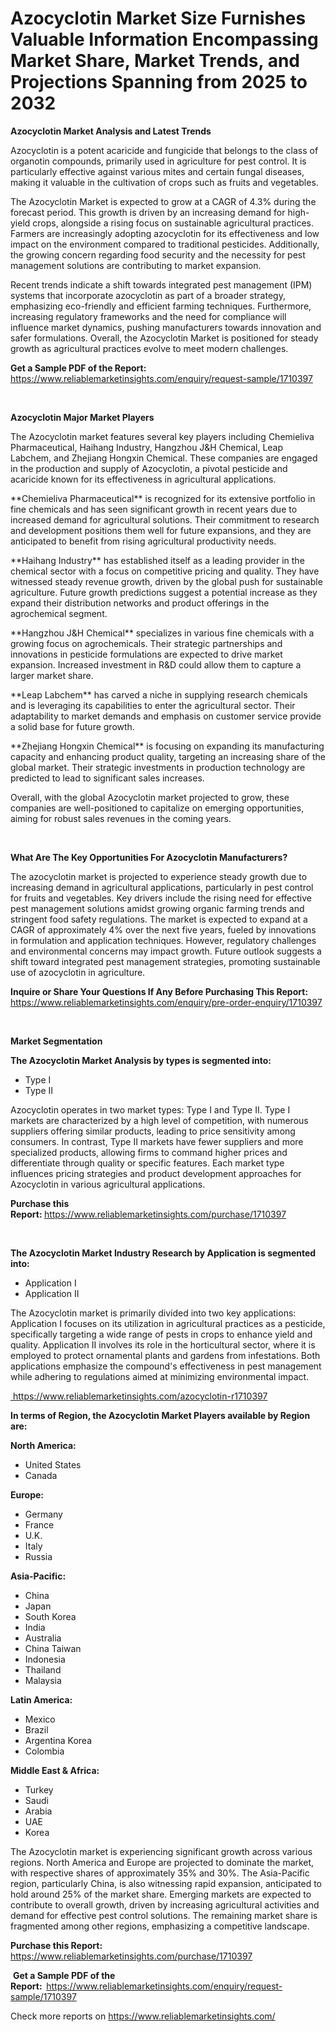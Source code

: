 <p><h1>Azocyclotin Market Size Furnishes Valuable Information Encompassing Market Share, Market Trends, and Projections Spanning from 2025 to 2032</h1></p><p><strong>Azocyclotin Market Analysis and Latest Trends</strong></p>
<p><p>Azocyclotin is a potent acaricide and fungicide that belongs to the class of organotin compounds, primarily used in agriculture for pest control. It is particularly effective against various mites and certain fungal diseases, making it valuable in the cultivation of crops such as fruits and vegetables.</p><p>The Azocyclotin Market is expected to grow at a CAGR of 4.3% during the forecast period. This growth is driven by an increasing demand for high-yield crops, alongside a rising focus on sustainable agricultural practices. Farmers are increasingly adopting azocyclotin for its effectiveness and low impact on the environment compared to traditional pesticides. Additionally, the growing concern regarding food security and the necessity for pest management solutions are contributing to market expansion. </p><p>Recent trends indicate a shift towards integrated pest management (IPM) systems that incorporate azocyclotin as part of a broader strategy, emphasizing eco-friendly and efficient farming techniques. Furthermore, increasing regulatory frameworks and the need for compliance will influence market dynamics, pushing manufacturers towards innovation and safer formulations. Overall, the Azocyclotin Market is positioned for steady growth as agricultural practices evolve to meet modern challenges.</p></p>
<p><strong>Get a Sample PDF of the Report:&nbsp;</strong> <a href="https://www.reliablemarketinsights.com/enquiry/request-sample/1710397?utm_campaign=2204&utm_medium=2&utm_source=Github&utm_content=ia&utm_term=27032025&utm_id=azocyclotin">https://www.reliablemarketinsights.com/enquiry/request-sample/1710397</a></p>
<p>&nbsp;</p>
<p><strong>Azocyclotin Major Market Players</strong></p>
<p><p>The Azocyclotin market features several key players including Chemieliva Pharmaceutical, Haihang Industry, Hangzhou J&H Chemical, Leap Labchem, and Zhejiang Hongxin Chemical. These companies are engaged in the production and supply of Azocyclotin, a pivotal pesticide and acaricide known for its effectiveness in agricultural applications.</p><p>**Chemieliva Pharmaceutical** is recognized for its extensive portfolio in fine chemicals and has seen significant growth in recent years due to increased demand for agricultural solutions. Their commitment to research and development positions them well for future expansions, and they are anticipated to benefit from rising agricultural productivity needs.</p><p>**Haihang Industry** has established itself as a leading provider in the chemical sector with a focus on competitive pricing and quality. They have witnessed steady revenue growth, driven by the global push for sustainable agriculture. Future growth predictions suggest a potential increase as they expand their distribution networks and product offerings in the agrochemical segment.</p><p>**Hangzhou J&H Chemical** specializes in various fine chemicals with a growing focus on agrochemicals. Their strategic partnerships and innovations in pesticide formulations are expected to drive market expansion. Increased investment in R&D could allow them to capture a larger market share.</p><p>**Leap Labchem** has carved a niche in supplying research chemicals and is leveraging its capabilities to enter the agricultural sector. Their adaptability to market demands and emphasis on customer service provide a solid base for future growth.</p><p>**Zhejiang Hongxin Chemical** is focusing on expanding its manufacturing capacity and enhancing product quality, targeting an increasing share of the global market. Their strategic investments in production technology are predicted to lead to significant sales increases.</p><p>Overall, with the global Azocyclotin market projected to grow, these companies are well-positioned to capitalize on emerging opportunities, aiming for robust sales revenues in the coming years.</p></p>
<p>&nbsp;</p>
<p><strong>What Are The Key Opportunities For Azocyclotin Manufacturers?</strong></p>
<p><p>The azocyclotin market is projected to experience steady growth due to increasing demand in agricultural applications, particularly in pest control for fruits and vegetables. Key drivers include the rising need for effective pest management solutions amidst growing organic farming trends and stringent food safety regulations. The market is expected to expand at a CAGR of approximately 4% over the next five years, fueled by innovations in formulation and application techniques. However, regulatory challenges and environmental concerns may impact growth. Future outlook suggests a shift toward integrated pest management strategies, promoting sustainable use of azocyclotin in agriculture.</p></p>
<p><strong>Inquire or Share Your Questions If Any Before Purchasing This Report:</strong> <a href="https://www.reliablemarketinsights.com/enquiry/pre-order-enquiry/1710397?utm_campaign=2204&utm_medium=2&utm_source=Github&utm_content=ia&utm_term=27032025&utm_id=azocyclotin">https://www.reliablemarketinsights.com/enquiry/pre-order-enquiry/1710397</a></p>
<p>&nbsp;</p>
<p><strong>Market Segmentation</strong></p>
<p><strong>The Azocyclotin Market Analysis by types is segmented into:</strong></p>
<p><ul><li>Type I</li><li>Type II</li></ul></p>
<p><p>Azocyclotin operates in two market types: Type I and Type II. Type I markets are characterized by a high level of competition, with numerous suppliers offering similar products, leading to price sensitivity among consumers. In contrast, Type II markets have fewer suppliers and more specialized products, allowing firms to command higher prices and differentiate through quality or specific features. Each market type influences pricing strategies and product development approaches for Azocyclotin in various agricultural applications.</p></p>
<p><strong>Purchase this Report:&nbsp;</strong><a href="https://www.reliablemarketinsights.com/purchase/1710397?utm_campaign=2204&utm_medium=2&utm_source=Github&utm_content=ia&utm_term=27032025&utm_id=azocyclotin">https://www.reliablemarketinsights.com/purchase/1710397</a></p>
<p>&nbsp;</p>
<p><strong>The Azocyclotin Market Industry Research by Application is segmented into:</strong></p>
<p><ul><li>Application I</li><li>Application II</li></ul></p>
<p><p>The Azocyclotin market is primarily divided into two key applications: Application I focuses on its utilization in agricultural practices as a pesticide, specifically targeting a wide range of pests in crops to enhance yield and quality. Application II involves its role in the horticultural sector, where it is employed to protect ornamental plants and gardens from infestations. Both applications emphasize the compound's effectiveness in pest management while adhering to regulations aimed at minimizing environmental impact.</p></p>
<p><a href="https://www.reliablemarketinsights.com/azocyclotin-r1710397?utm_campaign=2204&utm_medium=2&utm_source=Github&utm_content=ia&utm_term=27032025&utm_id=azocyclotin">&nbsp;https://www.reliablemarketinsights.com/azocyclotin-r1710397</a></p>
<p><strong>In terms of Region, the Azocyclotin Market Players available by Region are:</strong></p>
<p>
    <p> <strong> North America: </strong>
        <ul>
            <li>United States</li>
            <li>Canada</li>
        </ul>
        </p> 
    <p> <strong> Europe: </strong>
        <ul>
            <li>Germany</li>
            <li>France</li>
            <li>U.K.</li>
            <li>Italy</li>
            <li>Russia</li>
        </ul>
        </p> 
    <p> <strong> Asia-Pacific: </strong>
        <ul>
            <li>China</li>
            <li>Japan</li>
            <li>South Korea</li>
            <li>India</li>
            <li>Australia</li>
            <li>China Taiwan</li>
            <li>Indonesia</li>
            <li>Thailand</li>
            <li>Malaysia</li>
        </ul>
        </p> 
    <p> <strong> Latin America: </strong>
        <ul>
            <li>Mexico</li>
            <li>Brazil</li>
            <li>Argentina Korea</li>
            <li>Colombia</li>
        </ul>
        </p> 
    <p> <strong> Middle East & Africa: </strong>
        <ul>
            <li>Turkey</li>
            <li>Saudi</li>
            <li>Arabia</li>
            <li>UAE</li>
            <li>Korea</li>
        </ul>
    </p>
    </p>
<p><p>The Azocyclotin market is experiencing significant growth across various regions. North America and Europe are projected to dominate the market, with respective shares of approximately 35% and 30%. The Asia-Pacific region, particularly China, is also witnessing rapid expansion, anticipated to hold around 25% of the market share. Emerging markets are expected to contribute to overall growth, driven by increasing agricultural activities and demand for effective pest control solutions. The remaining market share is fragmented among other regions, emphasizing a competitive landscape.</p></p>
<p><strong>Purchase this Report: </strong><a href="https://www.reliablemarketinsights.com/purchase/1710397?utm_campaign=2204&utm_medium=2&utm_source=Github&utm_content=ia&utm_term=27032025&utm_id=azocyclotin">https://www.reliablemarketinsights.com/purchase/1710397</a></p>
<p>&nbsp;<strong>Get a Sample PDF of the Report:&nbsp;&nbsp;</strong><a href="https://www.reliablemarketinsights.com/enquiry/request-sample/1710397?utm_campaign=2204&utm_medium=2&utm_source=Github&utm_content=ia&utm_term=27032025&utm_id=azocyclotin">https://www.reliablemarketinsights.com/enquiry/request-sample/1710397</a></p>
<p><strong></strong></p>
<p>Check more reports on <a href="https://www.reliablemarketinsights.com/?utm_campaign=2204&utm_medium=2&utm_source=Github&utm_content=ia&utm_term=27032025&utm_id=azocyclotin">https://www.reliablemarketinsights.com/</a></p>